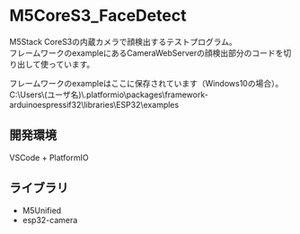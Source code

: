 # M5CoreS3_FaceDetect
M5Stack CoreS3の内蔵カメラで顔検出するテストプログラム。  
フレームワークのexampleにあるCameraWebServerの顔検出部分のコードを切り出して使っています。

フレームワークのexampleはここに保存されています（Windows10の場合）。  
C:\Users\\(ユーザ名)\\.platformio\packages\framework-arduinoespressif32\libraries\ESP32\examples


## 開発環境
VSCode + PlatformIO

## ライブラリ
* M5Unified
* esp32-camera

